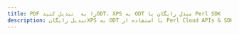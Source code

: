 ---title: PDF را به  تبدیل کنیدODT، XPS به ODT مبدل رایگان یا Perl SDKdescription: تبدیل رایگانXPS به ODT با استفاده از Perl Cloud APIs & SDK همچنین اسناد PDF را در Cloud ایجاد، ویرایش و رندر کنید.---